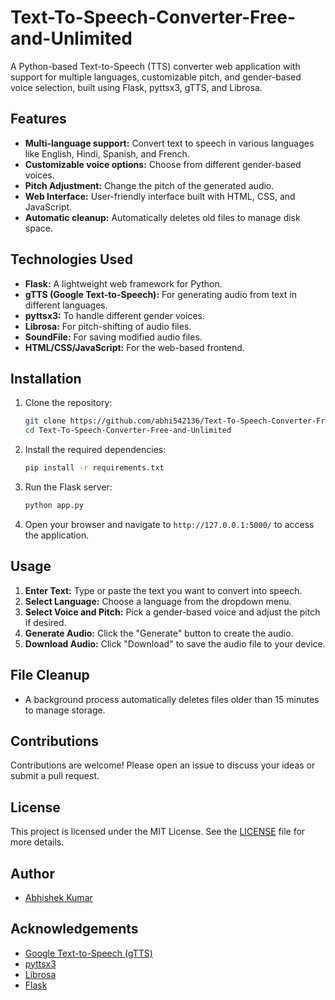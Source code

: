 # Text-To-Speech-Converter-Free-and-Unlimited
A Python-based Text-to-Speech (TTS) converter web application with support for multiple languages, customizable pitch, and gender-based voice selection, built using Flask, pyttsx3, gTTS, and Librosa.

## Features

- **Multi-language support:** Convert text to speech in various languages like English, Hindi, Spanish, and French.
- **Customizable voice options:** Choose from different gender-based voices.
- **Pitch Adjustment:** Change the pitch of the generated audio.
- **Web Interface:** User-friendly interface built with HTML, CSS, and JavaScript.
- **Automatic cleanup:** Automatically deletes old files to manage disk space.

## Technologies Used

- **Flask:** A lightweight web framework for Python.
- **gTTS (Google Text-to-Speech):** For generating audio from text in different languages.
- **pyttsx3:** To handle different gender voices.
- **Librosa:** For pitch-shifting of audio files.
- **SoundFile:** For saving modified audio files.
- **HTML/CSS/JavaScript:** For the web-based frontend.

## Installation

1. Clone the repository:

    ```bash
    git clone https://github.com/abhi542136/Text-To-Speech-Converter-Free-and-Unlimited.git
    cd Text-To-Speech-Converter-Free-and-Unlimited
    ```

2. Install the required dependencies:

    ```bash
    pip install -r requirements.txt
    ```

3. Run the Flask server:

    ```bash
    python app.py
    ```

4. Open your browser and navigate to `http://127.0.0.1:5000/` to access the application.

## Usage

1. **Enter Text:** Type or paste the text you want to convert into speech.
2. **Select Language:** Choose a language from the dropdown menu.
3. **Select Voice and Pitch:** Pick a gender-based voice and adjust the pitch if desired.
4. **Generate Audio:** Click the "Generate" button to create the audio.
5. **Download Audio:** Click "Download" to save the audio file to your device.

## File Cleanup

- A background process automatically deletes files older than 15 minutes to manage storage.

## Contributions

Contributions are welcome! Please open an issue to discuss your ideas or submit a pull request.

## License

This project is licensed under the MIT License. See the [LICENSE](LICENSE) file for more details.

## Author

- [Abhishek Kumar](https://github.com/abhi542136)

## Acknowledgements

- [Google Text-to-Speech (gTTS)](https://pypi.org/project/gTTS/)
- [pyttsx3](https://pypi.org/project/pyttsx3/)
- [Librosa](https://pypi.org/project/librosa/)
- [Flask](https://palletsprojects.com/p/flask/)
